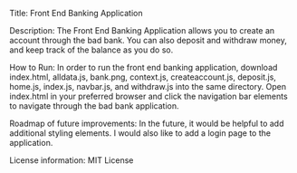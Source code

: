 Title: Front End Banking Application

Description: The Front End Banking Application allows you to create an account through the bad bank. You can also deposit and withdraw money, and keep track of the balance as you do so. 

How to Run: In order to run the front end banking application, download index.html, alldata.js, bank.png, context.js, createaccount.js, deposit.js, home.js, index.js, navbar.js, and withdraw.js into the same directory. Open index.html in your preferred browser and click the navigation bar elements to navigate through the bad bank application.

Roadmap of future improvements: In the future, it would be helpful to add additional styling elements. I would also like to add a login page to the application.

License information: MIT License
